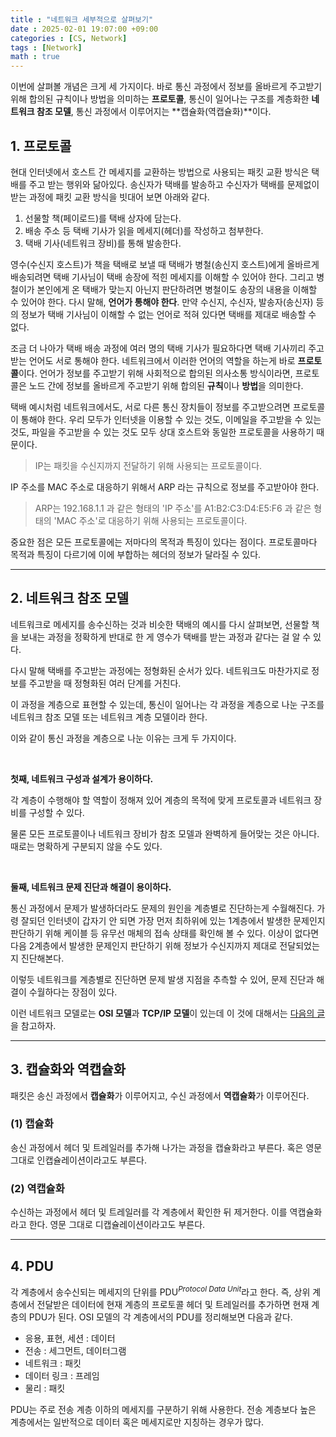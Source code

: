 ```yaml
---
title : "네트워크 세부적으로 살펴보기"
date : 2025-02-01 19:07:00 +09:00
categories : [CS, Network]
tags : [Network]
math : true
---
```


이번에 살펴볼 개념은 크게 세 가지이다. 바로 통신 과정에서 정보를 올바르게 주고받기 위해 합의된 규칙이나 방법을 의미하는 **프로토콜**, 통신이 일어나는 구조를 계층화한 **네트워크 참조 모델**, 통신 과정에서 이루어지는 **캡슐화(역캡슐화)**이다. 

## 1. 프로토콜

현대 인터넷에서 호스트 간 메세지를 교환하는 방법으로 사용되는 패킷 교환 방식은 택배를 주고 받는 행위와 닮아있다. 송신자가 택배를 발송하고 수신자가 택배를 문제없이 받는 과정에 패킷 교환 방식을 빗대어 보면 아래와 같다.

1. 선물할 책(페이로드)를 택배 상자에 담는다.
2. 배송 주소 등 택배 기사가 읽을 메세지(헤더)를 작성하고 첨부한다.
3. 택배 기사(네트워크 장비)를 통해 발송한다.

영수(수신지 호스트)가 책을 택배로 보낼 때 택배가 병철(송신지 호스트)에게 올바르게 배송되려면 택배 기사님이 택배 송장에 적힌 메세지를 이해할 수 있어야 한다. 그리고 병철이가 본인에게 온 택배가 맞는지 아닌지 판단하려면 병철이도 송장의 내용을 이해할 수 있어야 한다. 다시 말해, **언어가 통해야 한다**.
만약 수신지, 수신자, 발송자(송신자) 등의 정보가 택배 기사님이 이해할 수 없는 언어로 적혀 있다면 택배를 제대로 배송할 수 없다.

조금 더 나아가 택배 배송 과정에 여러 명의 택배 기사가 필요하다면 택배 기사끼리 주고받는 언어도 서로 통해야 한다. 네트워크에서 이러한 언어의 역할을 하는게 바로 **프로토콜**이다. 
언어가 정보를 주고받기 위해 사회적으로 합의된 의사소통 방식이라면, 프로토콜은 노드 간에 정보를 올바르게 주고받기 위해 합의된 **규칙**이나 **방법**을 의미한다. 

택배 예시처럼 네트워크에서도, 서로 다른 통신 장치들이 정보를 주고받으려면 프로토콜이 통해야 한다. 우리 모두가 인터넷을 이용할 수 있는 것도, 이메일을 주고받을 수 있는 것도, 파일을 주고받을 수 있는 것도 모두 상대 호스트와 동일한 프로토콜을 사용하기 때문이다.

> IP는 패킷을 수신지까지 전달하기 위해 사용되는 프로토콜이다.

IP 주소를 MAC 주소로 대응하기 위해서 ARP 라는 규칙으로 정보를 주고받아야 한다.

> ARP는 192.168.1.1 과 같은 형태의 'IP 주소'를 A1:B2:C3:D4:E5:F6 과 같은 형태의 'MAC 주소'로 대응하기 위해 사용되는 프로토콜이다.

중요한 점은 모든 프로토콜에는 저마다의 목적과 특징이 있다는 점이다. 프로토콜마다 목적과 특징이 다르기에 이에 부합하는 헤더의 정보가 달라질 수 있다.

---

## 2. 네트워크 참조 모델

네트워크로 메세지를 송수신하는 것과 비슷한 택배의 예시를 다시 살펴보면,
선물할 책을 보내는 과정을 정확하게 반대로 한 게 영수가 택배를 받는 과정과 같다는 걸 알 수 있다. 

다시 말해 택배를 주고받는 과정에는 정형화된 순서가 있다. 
네트워크도 마찬가지로 정보를 주고받을 때 정형화된 여러 단계를 거친다.

이 과정을 계층으로 표현할 수 있는데, 통신이 일어나는 각 과정을 계층으로 나눈 구조를 네트워크 참조 모델 또는 네트워크 계층 모델이라 한다.

이와 같이 통신 과정을 계층으로 나눈 이유는 크게 두 가지이다.

<br/>

**첫째, 네트워크 구성과 설계가 용이하다.**

각 계층이 수행해야 할 역할이 정해져 있어 계층의 목적에 맞게 프로토콜과 네트워크 장비를 구성할 수 있다.

물론 모든 프로토콜이나 네트워크 장비가 참조 모델과 완벽하게 들어맞는 것은 아니다. 때로는 명확하게 구분되지 않을 수도 있다. 

<br/>

**둘째, 네트워크 문제 진단과 해결이 용이하다.**

통신 과정에서 문제가 발생하더라도 문제의 원인을 계층별로 진단하는게 수월해진다. 가령 잘되던 인터넷이 갑자기 안 되면 가장 먼저 최하위에 있는 1계층에서 발생한 문제인지 판단하기 위해 케이블 등 유무선 매체의 접속 상태를 확인해 볼 수 있다. 이상이 없다면 다음 2계층에서 발생한 문제인지 판단하기 위해 정보가 수신지까지 제대로 전달되었는지 진단해본다. 

이렇듯 네트워크를 계층별로 진단하면 문제 발생 지점을 추측할 수 있어, 문제 진단과 해결이 수월하다는 장점이 있다. 

이런 네트워크 모델로는 **OSI 모델**과 **TCP/IP 모델**이 있는데 이 것에 대해서는 [다음의 글](https://jewoodev.github.io/posts/OSI%EB%AA%A8%EB%8D%B8%EA%B3%BC_TCPIP%EB%AA%A8%EB%8D%B8/)을 참고하자.

---

## 3. 캡슐화와 역캡슐화

패킷은 송신 과정에서 **캡슐화**가 이루어지고, 수신 과정에서 **역캡슐화**가 이루어진다. 

### (1) 캡슐화

송신 과정에서 헤더 및 트레일러를 추가해 나가는 과정을 캡슐화라고 부른다. 혹은 영문 그대로 인캡슐레이션이라고도 부른다.

### (2) 역캡슐화

수신하는 과정에서 헤더 및 트레일러를 각 계층에서 확인한 뒤 제거한다. 이를 역캡슐화라고 한다. 영문 그대로 디캡슐레이션이라고도 부른다.

---

## 4. PDU

각 계층에서 송수신되는 메세지의 단위를 PDU$^{Protocol\ Data\ Unit}$라고 한다. 즉, 상위 계층에서 전달받은 데이터에 현재 계층의 프로토콜 헤더 및 트레일러를 추가하면 현재 계층의 PDU가 된다. OSI 모델의 각 계층에서의 PDU를 정리해보면 다음과 같다.

- 응용, 표현, 세션 : 데이터
- 전송 : 세그먼트, 데이터그램
- 네트워크 : 패킷
- 데이터 링크 : 프레임
- 물리 : 패킷

PDU는 주로 전송 계층 이하의 메세지를 구분하기 위해 사용한다. 전송 계층보다 높은 계층에서는 일반적으로 데이터 혹은 메세지로만 지칭하는 경우가 많다.
